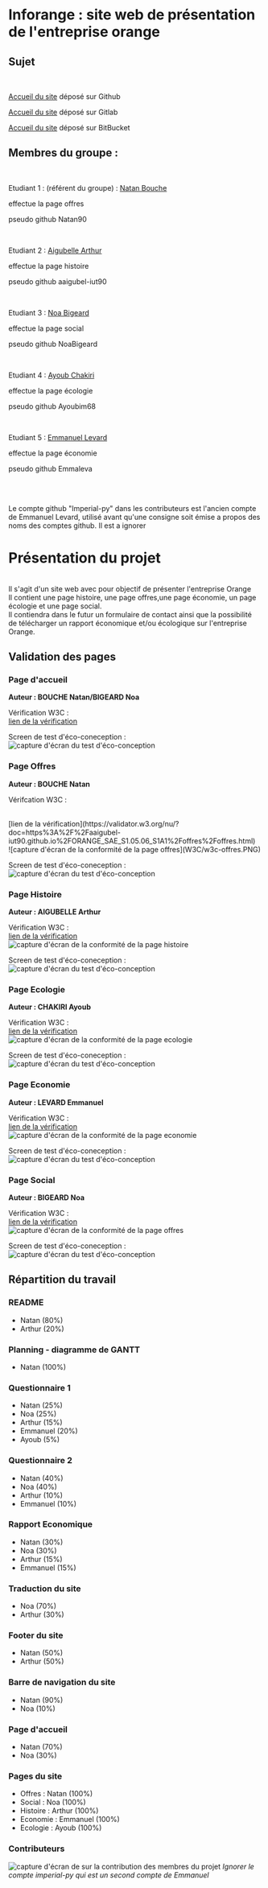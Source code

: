 # Inforange : site web de présentation de l'entreprise orange<br>

## Sujet  

<br>

[Accueil du site](https://aaigubel-iut90.github.io/ORANGE_SAE_S1.05.06_S1A1/) déposé sur Github

[Accueil du site](https://inforange-sa5-6.netlify.app/) déposé sur Gitlab

[Accueil du site](https://orange-sae-s10506-s1a1.netlify.app) déposé sur BitBucket
<br>

## Membres du groupe :
<br>

Etudiant 1 : (référent du groupe) :  [Natan Bouche](mailto:natan.bouchegin@edu.univ-fcomte.fr?subject=SAE_1_05_06) <br>

effectue la page offres<br>

pseudo github Natan90 <br>

<br>

Etudiant 2 : [Aigubelle Arthur](mailto:aigubelle.arthur@edu.univ-fcomte.fr?subject=SAE_1_05_06) <br>

effectue la page histoire<br>

pseudo github aaigubel-iut90 <br>

<br>

Etudiant 3 : [Noa Bigeard](mailto:noa.bigeard@edu.univ-fcomte.fr?subject=SAE_1_05_06) <br>

effectue la page social<br>

pseudo github NoaBigeard <br>

<br>

Etudiant 4 : [Ayoub Chakiri](mailto:ayoub.chakiri@edu.univ-fcomte.fr?subject=SAE_1_05_06) <br>

effectue la page écologie<br>

pseudo github Ayoubim68 <br>

<br>

Etudiant 5 : [Emmanuel Levard](mailto:emmanuel.levard@edu.univ-fcomte.fr?subject=SAE_1_05_06) <br>

effectue la page économie<br>

pseudo github Emmaleva <br>

<br><br>

Le compte github "Imperial-py" dans les contributeurs est l'ancien compte de Emmanuel Levard, utilisé avant qu'une consigne soit émise a propos des noms des comptes github. Il est a ignorer <br>

# Présentation du projet<br>
<br>
Il s'agit d'un site web avec pour objectif de présenter l'entreprise Orange<br>
Il contient une page histoire, une page offres,une page économie, un page écologie et une page social.<br>
Il contiendra dans le futur un formulaire de contact ainsi que la possibilité de télécharger un rapport économique et/ou écologique sur l'entreprise Orange.<br>

## Validation des pages

### Page d'accueil

**Auteur : BOUCHE Natan/BIGEARD Noa**

Vérification W3C : 
<br>
[lien de la vérification](https://validator.w3.org/nu/?doc=https%3A%2F%2Faaigubel-iut90.github.io%2FORANGE_SAE_S1.05.06_S1A1%2Findex.html)
<br>

Screen de test d'éco-coneception :
![capture d'écran du test d'éco-conception](W3C/eco-index.PNG)

### Page Offres

**Auteur : BOUCHE Natan**

Vérifcation W3C :

<br>
[lien de la vérification](https://validator.w3.org/nu/?doc=https%3A%2F%2Faaigubel-iut90.github.io%2FORANGE_SAE_S1.05.06_S1A1%2Foffres%2Foffres.html)
<br>
![capture d'écran de la conformité de la page offres](W3C/w3c-offres.PNG)

Screen de test d'éco-coneception :
![capture d'écran du test d'éco-conception](W3C/eco-offres.PNG)


### Page Histoire



**Auteur : AIGUBELLE Arthur**

Vérification W3C :
<br>
[lien de la vérification](https://validator.w3.org/nu/?doc=https%3A%2F%2Faaigubel-iut90.github.io%2FORANGE_SAE_S1.05.06_S1A1%2Fhistoire%2Fhistoire.html)
<br>
![capture d'écran de la conformité de la page histoire](W3C/w3c-histoire.webp)

Screen de test d'éco-coneception :
![capture d'écran du test d'éco-conception](W3C/eco-histoire.PNG)


### Page Ecologie

**Auteur : CHAKIRI Ayoub**

Vérification W3C :
<br>
[lien de la vérification](https://validator.w3.org/nu/?doc=https%3A%2F%2Faaigubel-iut90.github.io%2FORANGE_SAE_S1.05.06_S1A1%2Fecologie%2Fecologie.html)
<br>
![capture d'écran de la conformité de la page ecologie](/W3C/w3c-ecologie.png)

Screen de test d'éco-coneception :
![capture d'écran du test d'éco-conception](W3C/eco-ecologie.PNG)


### Page Economie

**Auteur : LEVARD Emmanuel**

Vérification W3C :
<br>
[lien de la vérification](https://validator.w3.org/nu/?doc=https%3A%2F%2Faaigubel-iut90.github.io%2FORANGE_SAE_S1.05.06_S1A1%2Feconomie%2Feconomie.html)
<br>
![capture d'écran de la conformité de la page economie](W3C/w3c-economie.webp)

Screen de test d'éco-coneception :
![capture d'écran du test d'éco-conception](W3C/eco-economie.PNG)


### Page Social

**Auteur : BIGEARD Noa**

Vérification W3C :
<br>
[lien de la vérification](https://validator.w3.org/nu/?doc=https%3A%2F%2Faaigubel-iut90.github.io%2FORANGE_SAE_S1.05.06_S1A1%2Fsocial%2Fsocial.html)
<br>
![capture d'écran de la conformité de la page offres](W3C/W3C_social.webp)

Screen de test d'éco-coneception :
![capture d'écran du test d'éco-conception](W3C/eco-social.PNG)




## Répartition du travail

### README
- Natan (80%)
- Arthur (20%)

### Planning - diagramme de GANTT
- Natan (100%)

### Questionnaire 1
- Natan (25%)
- Noa (25%)
- Arthur (15%)
- Emmanuel (20%)
- Ayoub (5%)

### Questionnaire 2
- Natan (40%)
- Noa (40%)
- Arthur (10%)
- Emmanuel (10%)

### Rapport Economique
- Natan (30%)
- Noa (30%)
- Arthur (15%)
- Emmanuel (15%)

### Traduction du site
- Noa (70%)
- Arthur (30%)

### Footer du site
- Natan (50%)
- Arthur (50%)

### Barre de navigation du site
- Natan (90%)
- Noa (10%)

### Page d'accueil
- Natan (70%)
- Noa (30%)

### Pages du site
- Offres : Natan (100%)
- Social : Noa (100%)
- Histoire : Arthur (100%)
- Economie : Emmanuel (100%)
- Ecologie : Ayoub (100%)

### Contributeurs

![capture d'écran de sur la contribution des membres du projet](W3C/capture-contributeurs.PNG)
*Ignorer le compte imperial-py qui est un second compte de Emmanuel*

